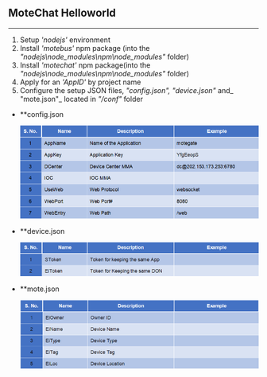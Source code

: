 ## MoteChat Helloworld

---

1. Setup _'nodejs'_ environment
2. Install _'motebus'_ npm package \(into the _"nodejs\node\_modules\npm\node\_modules"_ folder\)
3. Install _'motechat'_ npm package\(into the _"nodejs\node\_modules\npm\node\_modules"_ folder\)
4. Apply for an _'AppID'_ by project name
5. Configure the setup JSON files, _"config.json", "device.json"_ and_ "mote.json"_ located in _"/conf"_ folder



* **config.json 

  ![](assets/mc_api_config_json.png)

* **device.json  

  ![](assets/mc_api_device_json.png)

* **mote.json     

  ![](assets/mc_api_mote_json.png)



